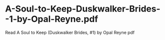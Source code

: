 # A-Soul-to-Keep-Duskwalker-Brides--1-by-Opal-Reyne.pdf
Read A Soul to Keep (Duskwalker Brides, #1) by Opal Reyne pdf
